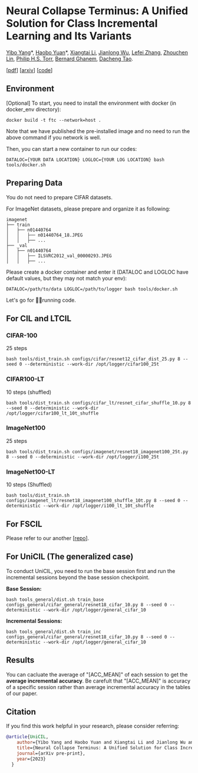 # Neural Collapse Terminus: A Unified Solution for Class Incremental Learning and Its Variants

[Yibo Yang](https://iboing.github.io)\*,
[Haobo Yuan](https://yuanhaobo.me)\*,
[Xiangtai Li](https://lxtgh.github.io),
[Jianlong Wu](https://jlwu1992.github.io/),
[Lefei Zhang](https://scholar.google.com/citations?user=BLKHwNwAAAAJ&hl=en),
[Zhouchen Lin](https://zhouchenlin.github.io/),
[Philip H.S. Torr](https://www.robots.ox.ac.uk/~phst/),
[Bernard Ghanem](https://www.bernardghanem.com/),
[Dacheng Tao](https://www.sydney.edu.au/engineering/about/our-people/academic-staff/dacheng-tao.html).

[[pdf](https://arxiv.org/pdf/2308.01746)] [[arxiv](https://arxiv.org/abs/2308.01746)] [[code](https://github.com/NeuralCollapseApplications/UniCIL)]

## Environment

[Optional] To start, you need to install the environment with docker (in docker_env directory):

```
docker build -t ftc --network=host .
```

Note that we have published the pre-installed image and no need to run the above command if you network is well.

Then, you can start a new container to run our codes:

```commandline
DATALOC={YOUR DATA LOCATION} LOGLOC={YOUR LOG LOCATION} bash tools/docker.sh
```

## Preparing Data
You do not need to prepare CIFAR datasets.

For ImageNet datasets, please prepare and organize it as following:
```commandline
imagenet
├── train
│   ├── n01440764
│   │   ├── n01440764_18.JPEG
│   │   ├── ...
├── _val
│   ├── n01440764
│   │   ├── ILSVRC2012_val_00000293.JPEG
│   │   ├── ...
```

Please create a docker container and enter it (DATALOC and LOGLOC have default values, but they may not match your env):
```commandline
DATALOC=/path/to/data LOGLOC=/path/to/logger bash tools/docker.sh
```
Let's go for 🏃‍♀️running code.

## For CIL and LTCIL
### CIFAR-100
25 steps
```commandline
bash tools/dist_train.sh configs/cifar/resnet12_cifar_dist_25.py 8 --seed 0 --deterministic --work-dir /opt/logger/cifar100_25t
```

### CIFAR100-LT
10 steps (shuffled)
```
bash tools/dist_train.sh configs/cifar_lt/resnet_cifar_shuffle_10.py 8 --seed 0 --deterministic --work-dir /opt/logger/cifar100_lt_10t_shuffle
```

### ImageNet100
25 steps
```commandline
bash tools/dist_train.sh configs/imagenet/resnet18_imagenet100_25t.py 8 --seed 0 --deterministic --work-dir /opt/logger/i100_25t
```

### ImageNet100-LT
10 steps (Shuffled)
```commandline
bash tools/dist_train.sh configs/imagenet_lt/resnet18_imagenet100_shuffle_10t.py 8 --seed 0 --deterministic --work-dir /opt/logger/i100_lt_10t_shuffle
```

## For FSCIL 
Please refer to our another [[repo](https://github.com/NeuralCollapseApplications/FSCIL)].


## For UniCIL (The generalized case)
To conduct UniCIL, you need to run the base session first and run the incremental sessions beyond the base session checkpoint.

**Base Session:**
```commandline
bash tools_general/dist.sh train_base configs_general/cifar_general/resnet18_cifar_10.py 8 --seed 0 --deterministic --work-dir /opt/logger/general_cifar_10
```
**Incremental Sessions:**
```commandline
bash tools_general/dist.sh train_inc configs_general/cifar_general/resnet18_cifar_10.py 8 --seed 0 --deterministic --work-dir /opt/logger/general_cifar_10
```

## Results
You can cacluate the average of "[ACC_MEAN]" of each session to get the **average incremental accuracy**. Be carefult that "[ACC_MEAN]" is accuracy of a specific session rather than average incremental accuracy in the tables of our paper.

## Citation
If you find this work helpful in your research, please consider referring:
```bibtex
@article{UniCIL,
    author={Yibo Yang and Haobo Yuan and Xiangtai Li and Jianlong Wu and Lefei Zhang and Zhouchen Lin and Philip H.S. Torr and Bernard Ghanem and Dacheng Tao},
    title={Neural Collapse Terminus: A Unified Solution for Class Incremental Learning and Its Variants},
    journal={arXiv pre-print},
    year={2023}
  }
```
